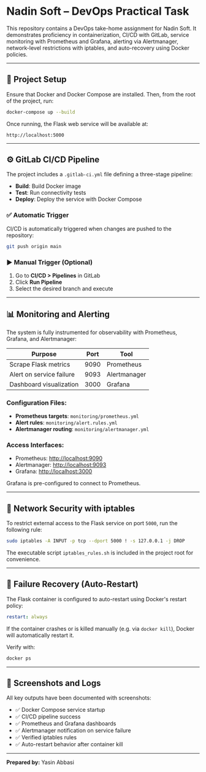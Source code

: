 # Nadin Soft – DevOps Practical Task

This repository contains a DevOps take-home assignment for Nadin Soft. It demonstrates proficiency in containerization, CI/CD with GitLab, service monitoring with Prometheus and Grafana, alerting via Alertmanager, network-level restrictions with iptables, and auto-recovery using Docker policies.

---

## 🚀 Project Setup

Ensure that Docker and Docker Compose are installed. Then, from the root of the project, run:

```bash
docker-compose up --build
```

Once running, the Flask web service will be available at:

```
http://localhost:5000
```

---

## ⚙️ GitLab CI/CD Pipeline

The project includes a `.gitlab-ci.yml` file defining a three-stage pipeline:

- **Build**: Build Docker image
- **Test**: Run connectivity tests
- **Deploy**: Deploy the service with Docker Compose

### ✅ Automatic Trigger
CI/CD is automatically triggered when changes are pushed to the repository:

```bash
git push origin main
```

### ▶️ Manual Trigger (Optional)

1. Go to **CI/CD > Pipelines** in GitLab
2. Click **Run Pipeline**
3. Select the desired branch and execute

---

## 📊 Monitoring and Alerting

The system is fully instrumented for observability with Prometheus, Grafana, and Alertmanager:

| Purpose                          | Port  | Tool           |
|----------------------------------|-------|----------------|
| Scrape Flask metrics             | 9090  | Prometheus     |
| Alert on service failure         | 9093  | Alertmanager   |
| Dashboard visualization          | 3000  | Grafana        |

### Configuration Files:

- **Prometheus targets**: `monitoring/prometheus.yml`
- **Alert rules**: `monitoring/alert.rules.yml`
- **Alertmanager routing**: `monitoring/alertmanager.yml`

### Access Interfaces:

- Prometheus: [http://localhost:9090](http://localhost:9090)
- Alertmanager: [http://localhost:9093](http://localhost:9093)
- Grafana: [http://localhost:3000](http://localhost:3000)

Grafana is pre-configured to connect to Prometheus.

---

## 🔐 Network Security with iptables

To restrict external access to the Flask service on port `5000`, run the following rule:

```bash
sudo iptables -A INPUT -p tcp --dport 5000 ! -s 127.0.0.1 -j DROP
```

The executable script `iptables_rules.sh` is included in the project root for convenience.

---

## 🔄 Failure Recovery (Auto-Restart)

The Flask container is configured to auto-restart using Docker's restart policy:

```yaml
restart: always
```

If the container crashes or is killed manually (e.g. via `docker kill`), Docker will automatically restart it.

Verify with:

```bash
docker ps
```

---

## 📸 Screenshots and Logs

All key outputs have been documented with screenshots:

- ✅ Docker Compose service startup
- ✅ CI/CD pipeline success
- ✅ Prometheus and Grafana dashboards
- ✅ Alertmanager notification on service failure
- ✅ Verified iptables rules
- ✅ Auto-restart behavior after container kill

---

**Prepared by:** Yasin Abbasi
